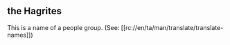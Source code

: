## the Hagrites ##

This is a name of a people group. (See: [[rc://en/ta/man/translate/translate-names]])